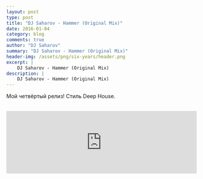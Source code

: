 ```yaml
---
layout: post
type: post
title: "DJ Saharov - Hammer (Original Mix)"
date: 2016-01-04
category: blog
comments: true
author: "DJ Saharov"
summary: "DJ Saharov - Hammer (Original Mix)"
header-img: /assets/png/six-years/header.png
excerpt: |
    DJ Saharov - Hammer (Original Mix)
description: |
    DJ Saharov - Hammer (Original Mix)
---
```


<p>
<span class="firstcharacter">М</span>ой четвёртый релиз! Стиль Deep House.</p>
<br>
<iframe width="100%" height="166" scrolling="no" frameborder="no" allow="autoplay" src="https://w.soundcloud.com/player/?url=https%3A//api.soundcloud.com/tracks/240254995&color=%23ff5500&auto_play=false&hide_related=false&show_comments=true&show_user=true&show_reposts=false&show_teaser=true"></iframe>
